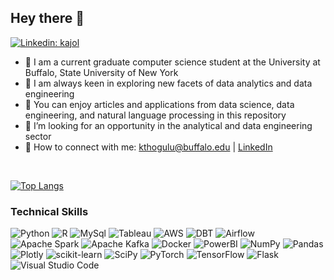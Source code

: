 <!-- ![banner](https://user-images.githubusercontent.com/29784113/161899740-b98b5792-3270-4869-9dd5-8e968ecf3fe4.png) -->
<!-- <br> -->
## Hey there 👋 
[![Linkedin: kajol](https://img.shields.io/badge/-Kaushik-blue?style=flat-square&logo=Linkedin&logoColor=white&link=https://www.linkedin.com/in/kaushikkumartrs/)](https://www.linkedin.com/in/kaushikkumartrs/)

- 🔭 I am a current graduate computer science student at the University at Buffalo, State University of New York
- 🌱 I am always keen in exploring new facets of data analytics and data engineering
- 👯 You can enjoy articles and applications from data science, data engineering, and natural language processing in this repository
- 🤔 I’m looking for an opportunity in the analytical and data engineering sector
- 🤝 How to connect with me: kthogulu@buffalo.edu | [LinkedIn](https://linkedin.com/in/kaushikkumartrs)

<br>

[![Top Langs](https://github-readme-stats.vercel.app/api/top-langs/?username=trs-kaushik&layout=compact&theme=dark&hide_border=True)](https://github.com/trs-kaushik)

### Technical Skills

![Python](https://img.shields.io/badge/python-3670A0?style=for-the-badge&logo=python&logoColor=ffdd54)
![R](https://img.shields.io/badge/R-FFFFFF.svg?style=for-the-badge&logo=R&logoColor=blue)
![MySql](https://img.shields.io/badge/MySQL-005C84?style=for-the-badge&logo=mysql&logoColor=white)
![Tableau](https://img.shields.io/badge/Tableau-E97627?style=for-the-badge&logo=Tableau&logoColor=white)
![AWS](https://img.shields.io/badge/AWS-323330.svg?style=for-the-badge&logo=Amazon-AWS&logoColor=orange)
![DBT](https://img.shields.io/badge/DBT-%23FF6F00.svg?style=for-the-badge&logo=dbt&logoColor=orange)
![Airflow](https://img.shields.io/badge/Airflow-3670A0.svg?style=for-the-badge&logo=Apache-Airflow&logoColor=white)
![Apache Spark](https://img.shields.io/badge/Spark-FFFFFF.svg?style=for-the-badge&logo=Apache-Spark&logoColor=orange)
![Apache Kafka](https://img.shields.io/badge/Kafka-005C84.svg?style=for-the-badge&logo=Apache-Kafka&logoColor=black)
![Docker](https://img.shields.io/badge/Docker-323330.svg?style=for-the-badge&logo=docker&logoColor=blue)
![PowerBI](https://img.shields.io/badge/PowerBI-F2C811?style=for-the-badge&logo=Power%20BI&logoColor=white)
![NumPy](https://img.shields.io/badge/numpy-%23013243.svg?style=for-the-badge&logo=numpy&logoColor=white)
![Pandas](https://img.shields.io/badge/pandas-%23150458.svg?style=for-the-badge&logo=pandas&logoColor=white)
![Plotly](https://img.shields.io/badge/Plotly-%233F4F75.svg?style=for-the-badge&logo=plotly&logoColor=white)
![scikit-learn](https://img.shields.io/badge/scikit--learn-%23F7931E.svg?style=for-the-badge&logo=scikit-learn&logoColor=white)
![SciPy](https://img.shields.io/badge/SciPy-%230C55A5.svg?style=for-the-badge&logo=scipy&logoColor=%white)
![PyTorch](https://img.shields.io/badge/PyTorch-%23EE4C2C.svg?style=for-the-badge&logo=PyTorch&logoColor=white)
![TensorFlow](https://img.shields.io/badge/TensorFlow-%23FF6F00.svg?style=for-the-badge&logo=TensorFlow&logoColor=white)
![Flask](https://img.shields.io/badge/Flask-FFFFFF.svg?style=for-the-badge&logo=Flask&logoColor=black)
![Visual Studio Code](https://img.shields.io/badge/Visual%20Studio%20Code-0078d7.svg?style=for-the-badge&logo=visual-studio-code&logoColor=white)


